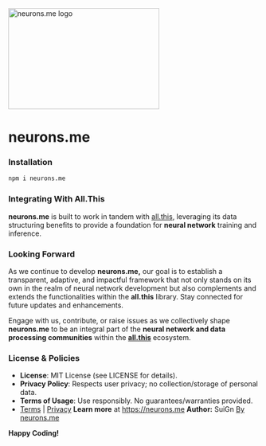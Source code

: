 <img src="https://res.cloudinary.com/dkwnxf6gm/image/upload/v1760893633/npm-neurons-me_9b3e3a.jpg" alt="neurons.me logo" width="303" height="203">

# **neurons.me**

### Installation

```bash
npm i neurons.me
```

### Integrating With All.This
**neurons.me** is built to work in tandem with [all.this](https://neurons.me/all-this), leveraging its data structuring benefits to provide a foundation for **neural network** training and inference.

### Looking Forward

As we continue to develop **neurons.me,** our goal is to establish a transparent, adaptive, and impactful framework that not only stands on its own in the realm of neural network development but also complements and extends the functionalities within the **all.this** library. Stay connected for future updates and enhancements.

Engage with us, contribute, or raise issues as we collectively shape **neurons.me** to be an integral part of the **neural network and data processing communities** within the **[all.this](https://www.neurons.me/all-this)** ecosystem.

### License & Policies
- **License**: MIT License (see LICENSE for details).
- **Privacy Policy**: Respects user privacy; no collection/storage of personal data.
- **Terms of Usage**: Use responsibly. No guarantees/warranties provided. 
- [Terms](https://www.neurons.me/terms-of-use) | [Privacy](https://www.neurons.me/privacy-policy)
  **Learn more** at https://neurons.me
  **Author:** SuiGn
  [By neurons.me](https://neurons.me)

**Happy Coding!**

